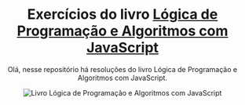 <div align="center">
  
# Exercícios do livro [Lógica de Programação e Algoritmos com JavaScript](https://www.amazon.com.br/L%C3%B3gica-Programa%C3%A7%C3%A3o-Algoritmos-com-JavaScript/dp/6586057906)

</div>

<div align="center">

Olá, nesse repositório há resoluções do livro Lógica de Programação e Algoritmos com JavaScript.

<!Olá, nesse repositório encontra-se resolução de todos os exercícios do livro Lógica de Programação e Algoritmos com JavaScript.>

</div>

<div align="center">
  
![Livro Lógica de Programação e Algoritmos com JavaScript](https://m.media-amazon.com/images/I/71X7hMhMEUL._SY342_.jpg)


</div>
